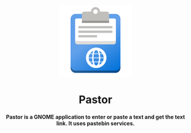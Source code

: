 <p align="center">
  <img alt="logo" width="192" src="./data/icons/hicolor/scalable/apps/org.pastor.Pastor.svg">
</p>
<h1 align="center">Pastor</h1>
<h4 align="center">Pastor is a GNOME application to enter or paste a text and get the text link. It uses pastebin services.</h4>